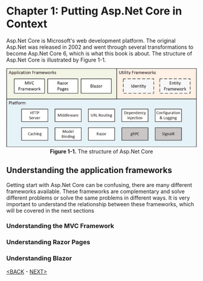 # Chapter 1: Putting Asp.Net Core in Context

Asp.Net Core is Microsoft's web development platform. The original Asp.Net was released in 2002 and went through several transformations to become Asp.Net Core 6, which is what this book is about. The structure of Asp.Net Core is illustrated by Figure 1-1.

<p align="center">
    <img src="pictures/Figure 1-1.png" /><br />
    <b>Figure 1-1.</b> The structure of Asp.Net Core
</p>  

## Understanding the application frameworks

Getting start with Asp.Net Core can be confusing, there are many different frameworks available. These frameworks are complementary and solve different problems or solve the same problems in different ways. It is very important to understand the relationship between these frameworks, which will be covered in the next sections

### Understanding the MVC Framework

<!--
# Chapter 1: Putting Asp.Net Core in Context
## Understanding the application frameworks
### Understanding the MVC Framework


In the early X, long before Y and Z.
Relied.
Unwieldy web project.
alongside.
embraced the character.
---------

Stands for.
indistinct.
led to.
-------------------

awkward feature.
workarounds
-------------

reamains.
commonly.
rich client.
shift to.
-->

### Understanding Razor Pages
### Understanding Blazor

[<BACK](00-Content.md) - [NEXT>](00-putting-asp-net-c-i-context.md)
